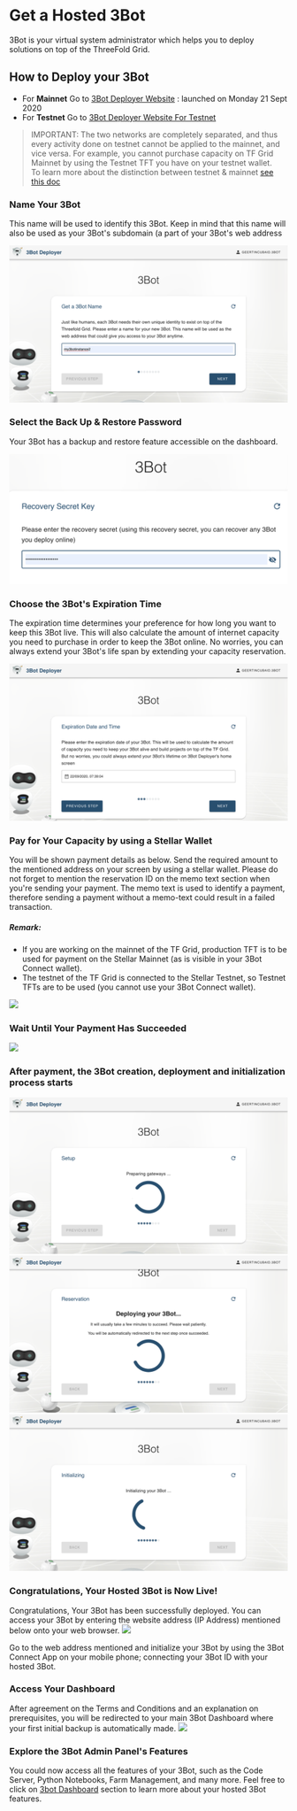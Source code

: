# Get a Hosted 3Bot

3Bot is your virtual system administrator which helps you to deploy solutions on top of the ThreeFold Grid.

## How to Deploy your 3Bot

- For __Mainnet__ Go to [3Bot Deployer Website](https://deploy3bot.grid.tf) : launched on Monday 21 Sept 2020
- For __Testnet__ Go to [3Bot Deployer Website For Testnet](https://deploy3bot.testnet.grid.tf) 

> IMPORTANT: The two networks are completely separated, and thus every activity done on testnet cannot be applied to the mainnet, and vice versa. For example, you cannot purchase capacity on TF Grid Mainnet by using the Testnet TFT you have on your testnet wallet. <BR>
> To learn more about the distinction between testnet & mainnet [see this doc](mainnet_testnet)

### Name Your 3Bot

This name will be used to identify this 3Bot. Keep in mind that this name will also be used as your 3Bot's subdomain (a part of your 3Bot's web address

![](./img/threebot_1_getname.png)

### Select the Back Up & Restore Password

Your 3Bot has a backup and restore feature accessible on the dashboard.

![](./img/threebot_1a_recovery_secret_key.png)

### Choose the 3Bot's Expiration Time

The expiration time determines your preference for how long you want to keep this 3Bot live. This will also calculate the amount of internet capacity you need to purchase in order to keep the 3Bot online. No worries, you can always extend your 3Bot's life span by extending your capacity reservation. 

![](./img/threebot_2_expiry.png)

### Pay for Your Capacity by using a Stellar Wallet

You will be shown payment details as below. Send the required amount to the mentioned address on your screen by using a stellar wallet. Please do not forget to mention the reservation ID on the memo text section when you're sending your payment. The memo text is used to identify a payment, therefore sending a payment without a memo-text could result in a failed transaction.

##### Remark: 

- If you are working on the mainnet of the TF Grid, production TFT is to be used for payment on the Stellar Mainnet (as is visible in your 3Bot Connect wallet). 
- The testnet of the TF Grid is connected to the Stellar Testnet, so Testnet TFTs are to be used (you cannot use your 3Bot Connect wallet). 

![](./img/threebot_4_pay.png)

### Wait Until Your Payment Has Succeeded

![](./img/threebot_5_process_payment.png)

### After payment, the 3Bot creation, deployment and initialization process starts

![](./img/threebot_6_3bot_setup.png)
![](./img/threebot_7_3bot_deploy.png)
![](./img/threebot_8_3bot_init.png)

### Congratulations, Your Hosted 3Bot is Now Live!

Congratulations, Your 3Bot has been successfully deployed. You can access your 3Bot by entering the website address (IP Address) mentioned below onto your web browser.
![](./img/threebot_9_deploy_success.png)

Go to the web address mentioned and initialize your 3Bot by using the 3Bot Connect App on your mobile phone; connecting your 3Bot ID with your hosted 3Bot.

### Access Your Dashboard

After agreement on the Terms and Conditions and an explanation on prerequisites, you will be redirected to your main 3Bot Dashboard where your first initial backup is automatically made.
![](./img/threebot_dashboard.png)

### Explore the 3Bot Admin Panel's Features

You could now access all the features of your 3Bot, such as the Code Server, Python Notebooks, Farm Management, and many more. Feel free to click on [3bot Dashboard](3bot_admin.md) section to learn more about your hosted 3Bot features.
